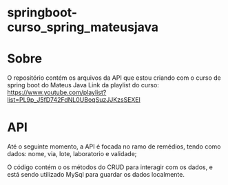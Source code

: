 # springboot-curso_spring_mateusjava

# Sobre 
O  repositório contém os arquivos da API que estou criando com o curso de spring boot do Mateus Java
Link da playlist do curso: 
https://www.youtube.com/playlist?list=PL9p_J5fD742FdNL0UBoqSuzJJKzsSEXEl

# API
Até o seguinte momento, a API é focada no ramo de remédios, tendo como dados: nome, via, lote, laboratorio e validade;

O código contém o os métodos do CRUD para interagir com os dados, e está sendo utilizado MySql para guardar os dados localmente.
